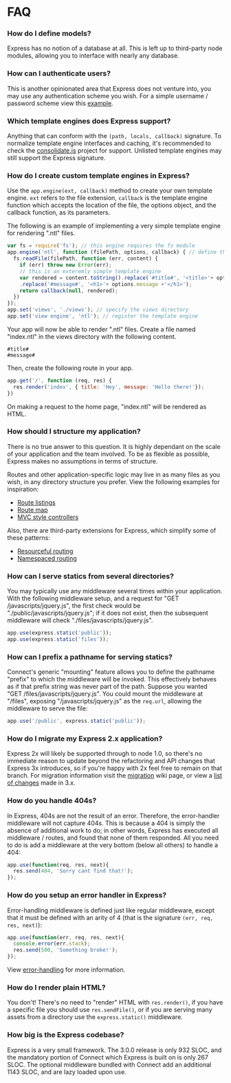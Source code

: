 # FAQ

<span class="block-section">
<h3 id='models'>
How do I define models?
</h3>

Express has no notion of a database at all. This is
left up to third-party node modules, allowing you to
interface with nearly any database.

</span>

<span class="block-section">
<h3 id="auth">
How can I authenticate users?
</h3>

This is another opinionated area that Express does not
venture into, you may use any authentication scheme you wish.
For a simple username / password scheme view this [example](https://github.com/strongloop/express/tree/master/examples/auth).

</span>

<span class="block-section">
<h3 id="templates">
Which template engines does Express support?
</h3>

Anything that can conform with the `(path, locals, callback)` signature.
To normalize template engine interfaces and caching, it's recommended to
check the [consolidate.js](https://github.com/visionmedia/consolidate.js)
project for support. Unlisted template engines may still support the Express
signature.

</span>

<span class="block-section">
<h3 id="custom-template-engines">How do I create custom template engines in Express?</h3>

Use the `app.engine(ext, callback)` method to create your own template engine. `ext` refers to the file extension, `callback` is the template engine function which accepts the location of the file, the options object, and the callback function, as its parameters.

The following is an example of implementing a very simple template engine for rendering ".ntl" files.

```js
var fs = require('fs'); // this engine requires the fs module
app.engine('ntl', function (filePath, options, callback) { // define the template engine
  fs.readFile(filePath, function (err, content) {
    if (err) throw new Error(err);
    // this is an exteremly simple template engine
    var rendered = content.toString().replace('#title#', '<title>'+ options.title +'</title>')
    .replace('#message#', '<h1>'+ options.message +'</h1>');
    return callback(null, rendered);
  })
});
app.set('views', './views'); // specify the views directory
app.set('view engine', 'ntl'); // register the template engine
```

Your app will now be able to render ".ntl" files. Create a file named "index.ntl" in the views directory with the following content.

```
#title#
#message#
```
Then, create the following route in your app.

```js
app.get('/', function (req, res) {
  res.render('index', { title: 'Hey', message: 'Hello there!'});
})
```
On making a request to the home page, "index.ntl" will be rendered as HTML.

</span>

<span class="block-section">
<h3 id="structure">How should I structure my application?</h3>

There is no true answer to this question. It is highly dependant
on the scale of your application and the team involved. To be as
flexible as possible, Express makes no assumptions in terms of structure.

Routes and other application-specific logic may live in as many files
as you wish, in any directory structure you prefer. View the following
examples for inspiration:

* [Route listings](https://github.com/strongloop/express/blob/master/examples/route-separation/index.js#L19)
* [Route map](https://github.com/strongloop/express/blob/master/examples/route-map/index.js#L47)
* [MVC style controllers](https://github.com/strongloop/express/tree/master/examples/mvc)

Also, there are third-party extensions for Express, which simplify some of these patterns:

* [Resourceful routing](https://github.com/expressjs/express-resource)
* [Namespaced routing](https://github.com/expressjs/express-namespace)

</span>

<span class="block-section">
<h3 id="multiple-statics">How can I serve statics from several directories?</h3>

You may typically use any middleware several times 
within your application. With the following middleware setup, and a request
for "GET /javascripts/jquery.js", the first check would be "./public/javascripts/jquery.js";
if it does not exist, then the subsequent middleware will check "./files/javascripts/jquery.js".

```js
app.use(express.static('public'));
app.use(express.static('files'));
```

</span>

<span class="block-section">
<h3 id="static-prefix">How can I prefix a pathname for serving statics?</h3>

Connect's generic "mounting" feature allows you to define
the pathname "prefix" to which the middleware will be invoked.
This effectively behaves as if that prefix string was never
part of the path. Suppose you wanted "GET /files/javascripts/jquery.js".
You could mount the middleware at "/files", exposing "/javascripts/jquery.js"
as the `req.url`, allowing the middleware to serve the file:

```js
app.use('/public', express.static('public'));
```

</span>

<span class="block-section">
<h3 id="migration">How do I migrate my Express 2.x application?</h3>

Express 2x will likely be supported through to node 1.0, so there's
no immediate reason to update beyond the refactoring and API changes
that Express 3x introduces, so if you're happy with 2x feel free
to remain on that branch. For migration information visit the
[migration](https://github.com/strongloop/express/wiki/Migrating-from-2.x-to-3.x)
wiki page, or view a [list of changes](https://github.com/strongloop/express/wiki/New-features-in-3.x) made in 3.x.

</span>

<span class="block-section">
<h3 id="404-handling">How do you handle 404s?</h3>

In Express, 404s are not the result of an error. Therefore,
the error-handler middleware will not capture 404s. This is
because a 404 is simply the absence of additional work to do;
in other words, Express has executed all middleware / routes,
and found that none of them responded. All you need to
do is add a middleware at the very bottom (below all others)
to handle a 404:

```js
app.use(function(req, res, next){
  res.send(404, 'Sorry cant find that!');
});
```

</span>

<span class="block-section">
<h3 id="error-handling">How do you setup an error handler in Express?</h3>

Error-handling middleware is defined just like regular middleware,
except that it must be defined with an arity of 4 (that is the signature
`(err, req, res, next)`):

```js
app.use(function(err, req, res, next){
  console.error(err.stack);
  res.send(500, 'Something broke!');
});
```

View [error-handling](/guide.html#error-handling) for more information.

</span>

<span class="block-section">
<h3 id="render-html">How do I render plain HTML?</h3>

You don't! There's no need to "render" HTML with `res.render()`,
if you have a specific file you should use `res.sendFile()`, or
if you are serving many assets from a directory use the `express.static()`
middleware.

</span>

<span class="block-section">
<h3 id="size">How big is the Express codebase?</h3>

Express is a very small framework. The 3.0.0 release is only
932 SLOC, and the mandatory portion of Connect which Express
is built on is only 267 SLOC. The optional middleware bundled
with Connect add an additional 1143 SLOC, and are lazy loaded
upon use.

</span>
